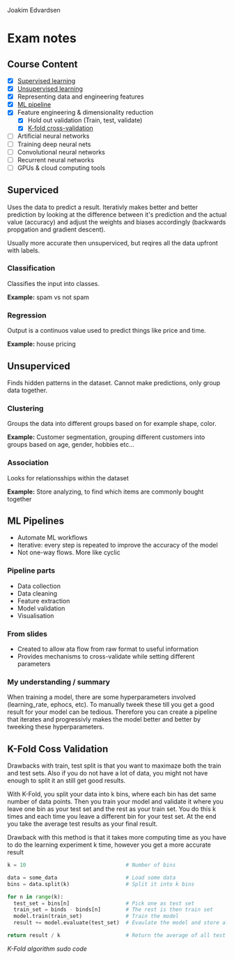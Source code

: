 Joakim Edvardsen

# Exam notes

## Course Content

- [x] [Supervised learning](#supervised)
- [x] [Unsupervised learning](#unsupervised)
- [x] Representing data and engineering features
- [x] [ML pipeline](#ml-pipelines)
- [x] Feature engineering & dimensionality reduction
  - [x] Hold out validation (Train, test, validate)
  - [x] [K-fold cross-validation](#kfold)
- [ ] Artificial neural networks
- [ ] Training deep neural nets
- [ ] Convolutional neural networks
- [ ] Recurrent neural networks
- [ ] GPUs & cloud computing tools

<h2 id="supervised">Superviced</h2>

Uses the data to predict a result. Iterativly makes better and better prediction by looking at the difference between it's prediction and the actual value (accuracy) and adjust the weights and biases accordingly (backwards propgation and gradient descent).

Usually more accurate then unsuperviced, but reqires all the data upfront with labels.

### Classification

Classifies the input into classes.

**Example:** spam vs not spam

### Regression

Output is a continuos value used to predict things like price and time.

**Example:** house pricing

<h2 id="unsupervised">Unsuperviced</h2>

Finds hidden patterns in the dataset. Cannot make predictions, only group data together.

### Clustering

Groups the data into different groups based on for example shape, color.

**Example:** Customer segmentation, grouping different customers into groups based on age, gender, hobbies etc...

### Association

Looks for relationsships within the dataset

**Example:** Store analyzing, to find which items are commonly bought together

<h2 id="ml-pipelines">ML Pipelines</h2>

- Automate ML workflows
- Iterative: every step is repeated to improve the accuracy of the model
- Not one-way flows. More like cyclic

### Pipeline parts

- Data collection
- Data cleaning
- Feature extraction
- Model validation
- Visualisation

### From slides

- Created to allow ata flow from raw format to useful information
- Provides mechanisms to cross-validate while setting different parameters

### My understanding / summary

When training a model, there are some hyperparameters involved (learning_rate, ephocs, etc). To manually tweek these till you get a good result for your model can be tedious. Therefore you can create a pipeline that iterates and progressivly makes the model better and better by tweeking these hyperparameters.

<h2 id="kfold">K-Fold Coss Validation</h2>

Drawbacks with train, test split is that you want to maximaze both the train and test sets. Also if you do not have a lot of data, you might not have enough to split it an still get good results.

With K-Fold, you split your data into k bins, where each bin has det same number of data points. Then you train your model and validate it where you leave one bin as your test set and the rest as your train set. You do this k times and each time you leave a different bin for your test set. At the end you take the average test results as your final result.

Drawback with this method is that it takes more computing time as you have to do the learning experiment k time, however you get a more accurate result

```python
k = 10                                # Number of bins

data = some_data                      # Load some data
bins = data.split(k)                  # Split it into k bins

for n in range(k):
  test_set = bins[n]                  # Pick one as test set
  train_set = binds - binds[n]        # The rest is then train set
  model.train(train_set)              # Train the model
  result += model.evaluate(test_set)  # Evaulate the model and store all result

return result / k                     # Return the average of all test results
```

_K-Fold algorithm sudo code_
